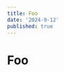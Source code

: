 ```yaml
---
title: Foo
date: '2024-9-12'
published: true
---
```


# Foo
<!-- 
![An overweight bugs bunny lying on the couch watching football. He has a fever and there are tissues around him. 3d digital art](<[Isolated.png](https://i.postimg.cc/Y9mrN2ZG/Designer.jpg)

Been a busy week! I’ve been wondering how I ever felt like I had time for writing these things and honestly was considering just not doing it this week or kinda phoning it in (which still might happen, I’m just starting out writing this thing). But the gods decided to punish me for even considering that annnddd I tested positive for Covid this morning. So I guess we might as well do this thing!

## 🏆 Standings

1. Bone’s Friggin Bonies (2-0)
2. Mike Evans’s Brother (2-0)
3. Kastration Station (2-0)
4. Steezy Nix (2-0)
5. Absolute Unitas (2-0)
6. Team Crams_Clams (1-1)
7. Team benstone099 (1-1)
8. Great British Baker Show (0-2)
9. The Lamarmy (0-2)
10. Wetzel Jetzel (0-2)
11. McConkey Tonk Honky Bonk (0-2)
12. Farkie’s Garden (0-2)

## 💩 Draft Lottery

1. Danny
2. Tucker (via Max)
3. Joe
4. Ben
5. Cam
6. Tucker

## 🤝 Trade Review

### Julian receives

- Sam Darnold

### Joe receives

- Joe’s 2027 2nd

## 🧠 Power Rankings

### Tier 1

#### 1. Bone’s Friggin Bonies (preseason: 1)

The Bonies were already 🆙, and now they have Saquon on the Eagles who looked unstoppable in week 1. This roster is extremely talented and they played up to their potential in week 1, leading the league with 150.50 points. Sheesh

### Tier 2

#### Mike Evans’s Brother (preseason: 3)

Okay but hang on a second, Brian’s team also scored 150 (.36)! Xavier Worthy looked good in week 1 and scored 19.80 - if that keeps up, Brian’s team looks very strong. We were unsure what Tony Pollard’s role would look like but he came out strong, receiving the majority of the touches for the Titans. Tyreek avoided arrest from some shitbag cops and went on to do his usual 20+ point thing. Brian will be without David Njoku, at least for this week, but it seems like Tucker Kraft could be a decent fill in. Things good in Brian land.

### Tier 3

#### 3. The Lamarmy (preseason: 2)

Oof, pretty disastrous week 1 for Danny (in fantasy, pretty big week for him IRL) who finds himself in the basement. Some of the bad news can probably be chalked up to week 1 weirdness, like Chris Olave’s usage or the Ja’Marr Chase situation. But Jordan Addison and Keenan Allen are hurt and boy there wasn’t a whole lot of depth here to begin with. I’m leaving Danny in the 3 spot because I think the talent here is still extremely strong and he probably can weather another week or so of this, but he drops down a tier and is hoping for some good health news this week.

#### 4. Kastration Station (preseason: 4)

A bad QB week for Charlie as Kirk looked _bad_, Purdy only scored 10 points, and we don’t talk about Daniel Jones. But on the other hand, wow did Cooper Kupp look great and now he’s pretty much alone in that WR room. The Corum taking touches from Kyren storyline ended up not being real and Joe Mixon put up 25 points. A strong first week for the non-QB Kastrated fellas!

#### 5. Steezy Nix (preseason: 5)

Losing the redraft 1.01 to injury is always brutal, but especially so when it comes late Monday night. Alex went 2-0 regardless though, and it sounds like there’s still a chance CMC could return this week. Plus he’s playing Joe so he’s gonna go at least 1-1. Mike Evans is ageless, Chris Godwin thrived in his return to the slot, and the non-CMC runners all scored well. A very good week 1 for Plank, all things considered.

#### 6. Team Crams_Clams (preseason: 6)

I was with Cam this past weekend and we were one Jalen Hurts rushing TD away from winning a $500 parlay. We’ll have to see if the existence of Saquon and the lack of Jason Kelce leads to fewer rushing TDs for Hurts (how could it not?), but still a solid week for the clams aside from the lack of Amon-Ra and Kelce. Deshaun Watson though looked bad and Cam doesn’t have any other options at QB, so this is a bit of a house of cards roster right now.

### TIER 4:

#### 7. Absolute Unitas (preseason: 7)

Too bad Jayden Daniels sucks and Connor was forced to draft him. Even with Jordan Love getting injured, Connor is looking great at QB with Richardson doing things no human should be able to do and Daniels manages to run and not get snapped in half. JJeff, Waddle, Rice did there things and BTJ looked fantastic in his debut. Now if he can just find a RB…

#### 8. Team benstone099 (preseason: 8)

BA mixed first week for Ben, who goes 1-1 after some strong performances (Rhamondre, Achane) but more not so strong ones. The good news is there’s a lot of positive regression likely here, as Henry, Adams, Cooper, Kirk, and McBride should all comfortably score. Idk if Ben meant to start Rhamondre over Aaron Rodgers but it totally worked this week!

#### 9. Great British Baker Show (preseason: 10)

Similar to Ben, there’s a mix of stuff going on here. Baker went nuclear, Dobbins looked great (albeit on the bench of Nick) as did Nico Collins. But Rome Odunze is hurt and Nick got pretty much nothing out of Javonte Williams and Evan Engram. We’ll have to wait and see here - definitely enough good players where Nick could turn it around after an 0-2 start.

### TIER 5:

#### 10. Farkie’s Garden (preseason: 9)

50 point difference between my max PF and my actual PF, oops. Love to see Jayden Reed shine in the national spotlight and I always love watching deep Rashid Shaheed bombs but… that’s pretty much all the good stuff this week. MHJ was a non-factor, Drake London didn’t get the improved QB play we were expecting, and Puka nooooooo. We’ll see what happens in week 2, but this is exactly the scenario I was afraid of that prevented me from pushing chips in and trading for some RBs. I think we’re gonna have to wait till next year..

### TIER 6:

#### 11. Wetzel Jetzel (preseason: 11)

Joe got some encouraging sights in week 1: Jameson Williams finally had a big game, Kahlil Shakir looks like he’s gonna be more involved, and Jalen McMillan has clearly won the WR3 role for the Bucs. Joe’s down to 1 QB, so it’s a race to the bottom for him, but good to see a few of his guys showing some life.

#### 12. McConkey Tonk Honky Bonk (preseason: 12)

Pretty good debut for this team’s namesake, who scored 12.40 points week 1. Devonta Smith looked solid as well, and with 2 QBs I actually may end up moving Max above Joe in future weeks, especially if Jordan Mason ends up playing more. And a pretty good week for Max’s tradechips I mean RBs! -->
